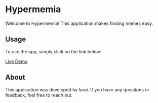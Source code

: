 # Hypermemia

Welcome to Hypermemia! This application makes finding memes easy.

## Usage

To use the app, simply click on the link below:

[Live Demo](https://site.hypermemeia.link)

## About

This application was developed by laroi. If you have any questions or feedback, feel free to reach out.
